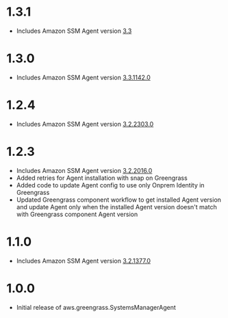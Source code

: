 1.3.1
===============
- Includes Amazon SSM Agent version [3.3](https://github.com/aws/amazon-ssm-agent/releases/latest)

1.3.0
===============
- Includes Amazon SSM Agent version [3.3.1142.0](https://github.com/aws/amazon-ssm-agent/releases/tag/3.3.1142.0)

1.2.4
===============
- Includes Amazon SSM Agent version [3.2.2303.0](https://github.com/aws/amazon-ssm-agent/releases/tag/3.2.2303.0)

1.2.3
===============
- Includes Amazon SSM Agent version [3.2.2016.0](https://github.com/aws/amazon-ssm-agent/releases/tag/3.2.2016.0)
- Added retries for Agent installation with snap on Greengrass
- Added code to update Agent config to use only Onprem Identity in Greengrass
- Updated Greengrass component workflow to get installed Agent version and update Agent only when the installed Agent version doesn't match with Greengrass component Agent version

1.1.0
===============
- Includes Amazon SSM Agent version [3.2.1377.0](https://github.com/aws/amazon-ssm-agent/releases/tag/3.2.1377.0)

1.0.0
===============
- Initial release of aws.greengrass.SystemsManagerAgent
